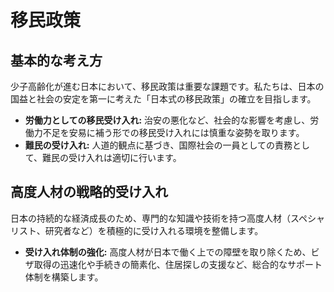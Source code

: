 # 移民政策

## 基本的な考え方

少子高齢化が進む日本において、移民政策は重要な課題です。私たちは、日本の国益と社会の安定を第一に考えた「日本式の移民政策」の確立を目指します。

-   **労働力としての移民受け入れ:** 治安の悪化など、社会的な影響を考慮し、労働力不足を安易に補う形での移民受け入れには慎重な姿勢を取ります。
-   **難民の受け入れ:** 人道的観点に基づき、国際社会の一員としての責務として、難民の受け入れは適切に行います。

## 高度人材の戦略的受け入れ

日本の持続的な経済成長のため、専門的な知識や技術を持つ高度人材（スペシャリスト、研究者など）を積極的に受け入れる環境を整備します。

*   **受け入れ体制の強化:** 高度人材が日本で働く上での障壁を取り除くため、ビザ取得の迅速化や手続きの簡素化、住居探しの支援など、総合的なサポート体制を構築します。
